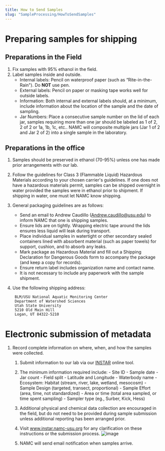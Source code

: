 ```yaml
---
title: How to Send Samples
slug: "SampleProcessing/HowToSendSamples"
---
```


# Preparing samples for shipping
## Preparations in the Field
1. Fix samples with 95% ethanol in the field.
1. Label samples inside and outside.
    - Internal labels: Pencil on waterproof paper (such as “Rite-in-the-Rain"). Do **NOT** use pen.
    - External labels: Pencil on paper or masking tape works well for outside labels.
    - Information: Both internal and external labels should, at a minimum, include information about the location of the sample and the date of sampling.
    - Jar Numbers: Place a consecutive sample number on the lid of each jar, samples requiring more than one jar should be labeled as 1 of 2, 2 of 2 or 1a, 1b, 1c,         etc.. NAMC will composite multiple jars (Jar 1 of 2 and Jar 2 of 2) into a single sample in the laboratory.

## Preparations in the office
1. Samples should be preserved in ethanol (70-95%) unless one has made prior arrangements with our lab.  
2. Follow the guidelines for Class 3 (Flammable Liquid) Hazardous Materials according to your chosen carrier's guidelines.  If one does not have a hazardous materials permit, samples can be shipped overnight in water provided the samples were in ethanol prior to shipment.  If shipping in water, one must let NAMC know shipping. 
3. General packaging guidelines are as follows:

    - Send an email to Andrew Caudillo (Andrew.caudillo@usu.edu) to inform NAMC that one is shipping samples.
    - Ensure lids are on tightly. Wrapping electric tape around the lids ensures less liquid will leak during transport.
    - Place individual samples in watertight or other secondary sealed containers lined with absorbent material (such as paper towels) for support, cushion, and to         absorb any leaks. 
    - Mark package as Hazardous Material and fill out a Shipping Declaration for Dangerous Goods form to accompany the package (and keep a copy for records).
    - Ensure return label includes organization name and contact name.
    - It is not necessary to include any paperwork with the sample shipment.
    
4. Use the following shipping address:
        
        BLM/USU National Aquatic Monitoring Center
        Department of Watershed Sciences
        Utah State University
        5210 Old Main Hill
        Logan, UT 84322-5210

# Electronic submission of metadata
1. Record complete information on where, when, and how the samples were collected.
    1. Submit information to our lab via our [INSTAR](http://instar.namc-usu.org) online tool.
    1. The minimum information required include:
            - Site ID
            - Sample date
            - Jar count
            - Field split
            - Latitude and Longitude
            - Waterbody name
            - Ecosystem: Habitat (stream, river, lake, wetland, mesocosm)
            - Sample Design (targeted, transect, proportional)
            - Sample Effort (area, time, not standardized)
            - Area or time (total area sampled, or time spent sampling)
            - Sampler type (eg., Surber, Kick, Hess)
       
    1. Additional physical and chemical data collection are encouraged in the field, but do not need to be provided during sample submission unless additional reporting has been arranged prior.

    1. Visit www.instar.namc-usu.org for any clarification on these instructions or the submission process.
![image](https://user-images.githubusercontent.com/69914403/150181425-6b1826f5-0d6f-4924-ba7d-596a4a97e757.png)

    1. NAMC will send email notification when samples arrive.
